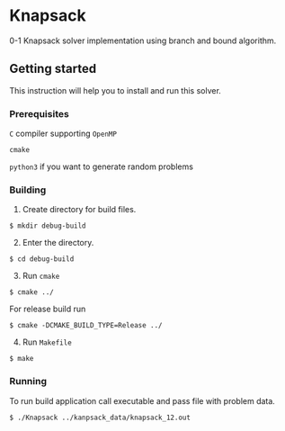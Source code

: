 # Knapsack

0-1 Knapsack solver implementation using branch and bound algorithm.

## Getting started

This instruction will help you to install and run this solver.

### Prerequisites

`C` compiler supporting `OpenMP`

```cmake``` 

`python3` if you want to generate random problems

### Building

1. Create directory for build files. 

```$ mkdir debug-build```

2. Enter the directory.

```$ cd debug-build```

3. Run `cmake`

```$ cmake ../```

For release build run 

```$ cmake -DCMAKE_BUILD_TYPE=Release ../```

4. Run `Makefile`

```$ make```

### Running 

To run build application call executable and pass file with problem data.

```$ ./Knapsack ../kanpsack_data/knapsack_12.out```